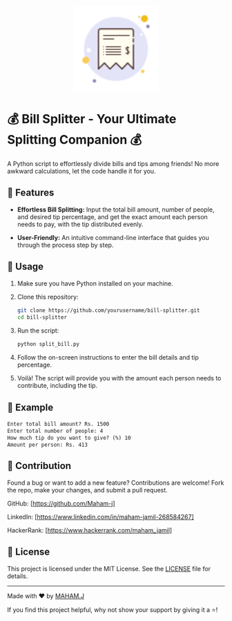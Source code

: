 <div align="center">
    <img src="logo.png" alt="Bill Splitter Logo" width="200"/>
</div>

# 💰 Bill Splitter - Your Ultimate Splitting Companion 💰

A Python script to effortlessly divide bills and tips among friends! No more awkward calculations, let the code handle it for you.

## 🚀 Features

- **Effortless Bill Splitting:** Input the total bill amount, number of people, and desired tip percentage, and get the exact amount each person needs to pay, with the tip distributed evenly.

- **User-Friendly:** An intuitive command-line interface that guides you through the process step by step.

## 🔧 Usage

1. Make sure you have Python installed on your machine.

2. Clone this repository:

    ```sh
    git clone https://github.com/yourusername/bill-splitter.git
    cd bill-splitter
    ```

3. Run the script:

    ```sh
    python split_bill.py
    ```

4. Follow the on-screen instructions to enter the bill details and tip percentage.

5. Voilà! The script will provide you with the amount each person needs to contribute, including the tip.

## 🌟 Example

```
Enter total bill amount? Rs. 1500
Enter total number of people: 4
How much tip do you want to give? (%) 10
Amount per person: Rs. 413
```

## 🎉 Contribution

Found a bug or want to add a new feature? Contributions are welcome! Fork the repo, make your changes, and submit a pull request.

GitHub: [https://github.com/Maham-j]

LinkedIn: [https://www.linkedin.com/in/maham-jamil-268584267]

HackerRank: [https://www.hackerrank.com/maham_jamil]

## 📄 License

This project is licensed under the MIT License. See the [LICENSE](LICENSE) file for details.

---

Made with ❤️ by [MAHAM.J](MAHAM.J)



If you find this project helpful, why not show your support by giving it a ⭐️!
